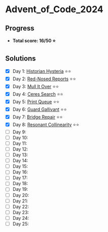 # Advent_of_Code_2024

## Progress
- **Total score: 16/50 :star:**

## Solutions
- [X] Day 1: [Historian Hysteria](https://github.com/andreasduerloo/Advent_of_Code_2024/tree/main/day_01) :star::star:
- [X] Day 2: [Red-Nosed Reports](https://github.com/andreasduerloo/Advent_of_Code_2024/tree/main/day_02) :star::star:
- [X] Day 3: [Mull It Over](https://github.com/andreasduerloo/Advent_of_Code_2024/tree/main/day_03) :star::star:
- [X] Day 4: [Ceres Search](https://github.com/andreasduerloo/Advent_of_Code_2024/tree/main/day_04) :star::star:
- [X] Day 5: [Print Queue](https://github.com/andreasduerloo/Advent_of_Code_2024/tree/main/day_05) :star::star:
- [X] Day 6: [Guard Gallivant](https://github.com/andreasduerloo/Advent_of_Code_2024/tree/main/day_06) :star::star:
- [X] Day 7: [Bridge Repair](https://github.com/andreasduerloo/Advent_of_Code_2024/tree/main/day_07) :star::star:
- [X] Day 8: [Resonant Collinearity](https://github.com/andreasduerloo/Advent_of_Code_2024/tree/main/day_08) :star::star:
- [ ] Day 9:
- [ ] Day 10:
- [ ] Day 11:
- [ ] Day 12:
- [ ] Day 13:
- [ ] Day 14:
- [ ] Day 15:
- [ ] Day 16:
- [ ] Day 17:
- [ ] Day 18:
- [ ] Day 19:
- [ ] Day 20:
- [ ] Day 21:
- [ ] Day 22:
- [ ] Day 23:
- [ ] Day 24:
- [ ] Day 25: